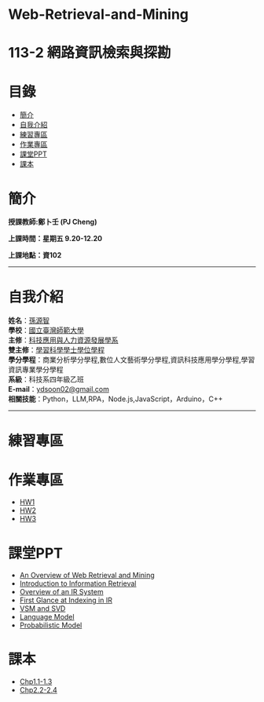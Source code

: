 # Web-Retrieval-and-Mining
# 113-2 網路資訊檢索與探勘
# 目錄
+ [簡介](https://github.com/yuancc12/Web-Retrieval-and-Mining/blob/main/README.md#%E7%B0%A1%E4%BB%8B)
+ [自我介紹](https://github.com/yuancc12/Web-Retrieval-and-Mining/blob/main/README.md#%E8%87%AA%E6%88%91%E4%BB%8B%E7%B4%B9)
+ [練習專區](https://github.com/yuancc12/Web-Retrieval-and-Mining/blob/main/README.md#%E7%B7%B4%E7%BF%92%E5%B0%88%E5%8D%80)
+ [作業專區](https://github.com/yuancc12/Web-Retrieval-and-Mining/blob/main/README.md#%E4%BD%9C%E6%A5%AD%E5%B0%88%E5%8D%80)
+ [課堂PPT](https://github.com/yuancc12/Web-Retrieval-and-Mining/blob/main/README.md#%E8%AA%B2%E5%A0%82ppt)
+ [課本](https://github.com/yuancc12/Web-Retrieval-and-Mining/blob/main/README.md#%E8%AA%B2%E6%9C%AC)

# 簡介
**授課教師:鄭卜壬 (PJ Cheng)**

**上課時間：星期五 9.20-12.20**

**上課地點：資102**
***
# 自我介紹
**姓名**：[孫源智](https://yuancc12.github.io/web/mypages/)\
**學校**：[國立臺灣師範大學](https://www.ntnu.edu.tw/)\
**主修**：[科技應用與人力資源發展學系](https://www.tahrd.ntnu.edu.tw/)\
**雙主修**：[學習科學學士學位學程](https://www.upls.ntnu.edu.tw/)\
**學分學程**：商業分析學分學程,數位人文藝術學分學程,資訊科技應用學分學程,學習資訊專業學分學程\
**系級**：科技系四年級乙班\
**E-mail**：ydsoon02@gmail.com\
**相關技能**：Python，LLM,RPA，Node.js,JavaScript，Arduino，C++
***
# 練習專區
# 作業專區
 + [HW1](https://www.csie.ntu.edu.tw/%7Epjcheng/course/wm2025/Assignment1.pdf)
 + [HW2](https://www.csie.ntu.edu.tw/%7Epjcheng/course/wm2025/Assignment2.pdf)
 + [HW3](https://cool.ntu.edu.tw/courses/44637/announcements)
# 課堂PPT
+ [An Overview of Web Retrieval and Mining](https://www.csie.ntu.edu.tw/%7Epjcheng/course/wm2025/overview_2025.pdf)
+ [Introduction to Information Retrieval](https://www.csie.ntu.edu.tw/~pjcheng/course/wm2025/introir_2025.pdf)
+ [Overview of an IR System](https://www.csie.ntu.edu.tw/~pjcheng/course/wm2025/irsys_2025.pdf)
+ [First Glance at Indexing in IR](https://www.csie.ntu.edu.tw/~pjcheng/course/wm2025/indexing_2025.pdf)
+ [VSM and SVD](csie.ntu.edu.tw/~pjcheng/course/wm2025/vsmodel_2025.pdf)
+ [Language Model](https://www.csie.ntu.edu.tw/%7Epjcheng/course/wm2025/langmodel_2025.pdf)
+ [Probabilistic Model](https://www.csie.ntu.edu.tw/%7Epjcheng/course/wm2025/probmodel_2025.pdf)
# 課本
+ [Chp1.1-1.3](https://nlp.stanford.edu/IR-book/pdf/01bool.pdf)
+ [Chp2.2-2.4](https://nlp.stanford.edu/IR-book/pdf/02voc.pdf)

